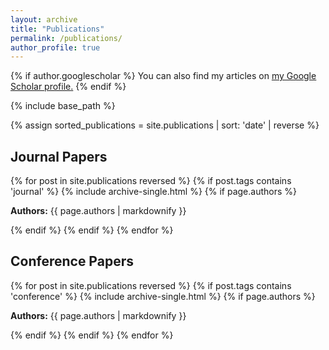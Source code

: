 ```yaml
---
layout: archive
title: "Publications"
permalink: /publications/
author_profile: true
---
```


{% if author.googlescholar %}
  You can also find my articles on <u><a href="{{author.googlescholar}}">my Google Scholar profile</a>.</u>
{% endif %}

{% include base_path %}

{% assign sorted_publications = site.publications | sort: 'date' | reverse %}

## Journal Papers
{% for post in site.publications reversed %}
  {% if post.tags contains 'journal' %}
    {% include archive-single.html %}
    {% if page.authors %}
      <p><strong>Authors:</strong> {{ page.authors | markdownify }}</p>
    {% endif %}
  {% endif %}
{% endfor %}

## Conference Papers
{% for post in site.publications reversed %}
  {% if post.tags contains 'conference' %}
    {% include archive-single.html %}
    {% if page.authors %}
      <p><strong>Authors:</strong> {{ page.authors | markdownify }}</p>
    {% endif %}
  {% endif %}
{% endfor %}
